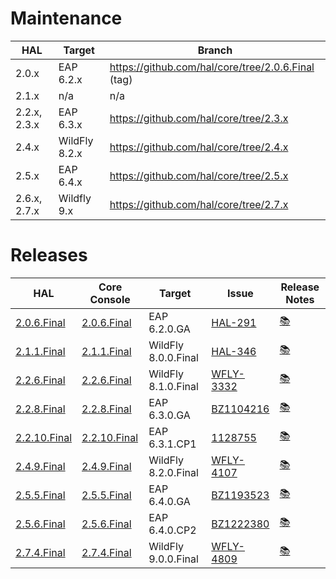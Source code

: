 # Maintenance

HAL | Target | Branch
--- | --- | ---
2.0.x | EAP 6.2.x | https://github.com/hal/core/tree/2.0.6.Final (tag)
2.1.x | n/a | n/a
2.2.x, 2.3.x | EAP 6.3.x |	https://github.com/hal/core/tree/2.3.x
2.4.x | WildFly 8.2.x | https://github.com/hal/core/tree/2.4.x
2.5.x | EAP 6.4.x |	https://github.com/hal/core/tree/2.5.x
2.6.x, 2.7.x | Wildfly 9.x | https://github.com/hal/core/tree/2.7.x

# Releases

HAL | Core Console | Target | Issue | Release Notes
--- | --- | --- | --- | ---
[2.0.6.Final](https://github.com/hal/release-stream/tree/2.0.6.Final) | [2.0.6.Final](https://github.com/hal/core/tree/2.0.6.Final) | EAP 6.2.0.GA | [HAL-291](https://issues.jboss.org/browse/HAL-291) | [&#128218;](release-notes.md#2-0-6-final)
[2.1.1.Final](https://github.com/hal/release-stream/tree/2.1.1.Final) | [2.1.1.Final](https://github.com/hal/core/tree/2.1.1.Final) | WildFly 8.0.0.Final | [HAL-346](https://issues.jboss.org/browse/HAL-346) | [&#128218;](release-notes.md#2-1-1-final)
[2.2.6.Final](https://github.com/hal/release-stream/tree/2.2.6.Final) | [2.2.6.Final](https://github.com/hal/core/tree/2.2.6.Final) | WildFly 8.1.0.Final | [WFLY-3332](https://issues.jboss.org/browse/WFLY-3332) | [&#128218;](release-notes.md#2-2-6-final)
[2.2.8.Final](https://github.com/hal/release-stream/tree/2.2.8.Final) | [2.2.8.Final](https://github.com/hal/core/tree/2.2.8.Final) | EAP 6.3.0.GA | [BZ1104216](https://bugzilla.redhat.com/show_bug.cgi?id=1104216) | [&#128218;](release-notes.md#2-2-8-final)
[2.2.10.Final](https://github.com/hal/release-stream/tree/2.2.10.Final) | [2.2.10.Final](https://github.com/hal/core/tree/2.2.10.Final) | EAP 6.3.1.CP1 | [1128755](https://bugzilla.redhat.com/show_bug.cgi?id=1128755) | [&#128218;](release-notes.md#2-2-10-final)
[2.4.9.Final](https://github.com/hal/release-stream/tree/2.4.9.Final) | [2.4.9.Final](https://github.com/hal/core/tree/2.4.9.Final) | WildFly 8.2.0.Final | [WFLY-4107](https://issues.jboss.org/browse/WFLY-4107) | [&#128218;](release-notes.md#2-4-9-final)
[2.5.5.Final](https://github.com/hal/release-stream/tree/2.5.5.Final) | [2.5.5.Final](https://github.com/hal/core/tree/2.5.5.Final) | EAP 6.4.0.GA | [BZ1193523](https://bugzilla.redhat.com/show_bug.cgi?id=1193523) | [&#128218;](release-notes.md#2-5-5-final)
[2.5.6.Final](https://github.com/hal/release-stream/tree/2.5.6.Final) | [2.5.6.Final](https://github.com/hal/core/tree/2.5.6.Final) | EAP 6.4.0.CP2 | [BZ1222380](https://bugzilla.redhat.com/show_bug.cgi?id=1222380) | [&#128218;](release-notes.md#2-5-6-final)
[2.7.4.Final](https://github.com/hal/release-stream/tree/2.7.4.Final) | [2.7.4.Final](https://github.com/hal/core/tree/2.7.4.Final) | WildFly 9.0.0.Final | [WFLY-4809](https://issues.jboss.org/browse/WFLY-4809) | [&#128218;](release-notes.md#2-7-4-final)
